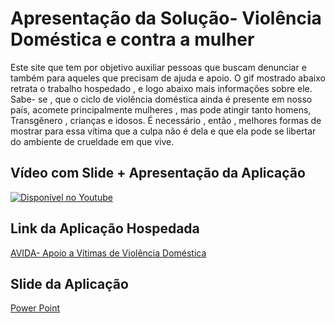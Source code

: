 # Apresentação da Solução- Violência Doméstica e contra a mulher 

Este site que tem por objetivo auxiliar pessoas que buscam denunciar e também para aqueles que precisam de ajuda e apoio. O gif mostrado abaixo retrata o trabalho hospedado , e logo abaixo mais informações sobre ele. Sabe- se , que o ciclo de violência doméstica ainda é presente em nosso país, acomete principalmente mulheres , mas pode atingir tanto homens, Transgênero , crianças e idosos. É necessário , então , melhores formas de mostrar para essa vítima que a culpa não é dela e que ela pode se libertar do ambiente de crueldade em que vive. 

## Vídeo com Slide + Apresentação da Aplicação

[![Disponível no Youtube](miniatura)](https://youtu.be/tDxTJ4xP86M "Vídeo com slide + Apresentação da aplicaçao")


 ## Link da Aplicação Hospedada
 [AVIDA- Apoio a Vítimas de Violência Doméstica](https://icei-puc-minas-pmv-ads.github.io/pmv-ads-2022-1-e1-proj-web-t11-violenciamulhergrupo/src/page/index.html)



## Slide da Aplicação
[Power Point ](https://sgapucminasbr.sharepoint.com/:p:/s/Grupo7-Projetowebfront-ed/EZHmggxklStAigwnt0kZsOQBGlZFwaUXaWNUHQcole-0jA?e=iWmTj9)

